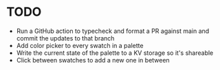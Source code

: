 # TODO

- Run a GitHub action to typecheck and format a PR against main and commit the updates to that branch
- Add color picker to every swatch in a palette
- Write the current state of the palette to a KV storage so it's shareable
- Click between swatches to add a new one in between
